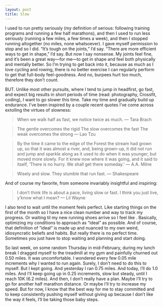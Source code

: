 ```yaml
---
layout: post
title: Slow
---
```


I used to run pretty seriously (my definition of serious: following training programs and running a few half marathons), and then I used to run less seriously (running a few miles, a few times a week), and then I stopped running altogether (no miles, none whatsoever). I gave myself permission to stop and so I did. “It’s tough on the joints,” I’d say. “There are more efficient ways to get in shape,” I’d say. But now I say nonsense. My joints feel fine, and it’s been a great way—for me—to get in shape and feel both physically and mentally better. So I’m trying to get back into it, because as much as I love cycling and rowing, there is no better exercise I can regularly perform to get that full-body feel-goodness. And no, burpees hurt too much, therefore they don’t count.

BUT. Unlike most other pursuits, where I tend to jump in headfirst, go fast, and expect big results in short periods of time (read: photography, Crossfit, coding), I want to go slower this time. Take my time and gradually build up endurance. I’ve been inspired by a couple recent quotes I’ve come across extolling the virtues of slowness:

>When we walk half as fast, we notice twice as much. — Tara Brach

>The gentle overcomes the rigid
>The slow overcomes the fast
>The weak overcomes the strong
> — Lao Tzu

> By the time it came to the edge of the Forest the stream had grown up, so that it was almost a river, and, being grown-up, it did not run and jump and sparkle along as it used to do when it was younger, but moved more slowly. For it knew now where it was going, and it said to itself, ‘There is no hurry. We shall get there someday.’
> — A.A. Milne

> Wisely and slow. They stumble that run fast.
> — Shakespeare

And of course my favorite, from someone invariably insightful and inspiring:

> I don’t think life is about a pace, living slow or fast. I think you just live, y’know what I mean?
> — Lil Wayne

I also tend to wait until the moment feels perfect. Like starting things on the first of the month so I have a nice clean number and way to track my progress. Or waiting til my new running shoes arrive so I feel like . Basically, optimizing my conditions to approach as “ideal” as possible. And of course, that definition of “ideal” is made up and nuanced to my own weird, idiosyncratic beliefs and habits. But really there is no perfect time. Sometimes you just have to stop waiting and planning and start doing.

So last week, on some random Thursday in mid-February, during my lunch break I dragged myself to the treadmill at my gym and painfully churned out 0.50 miles. It was uncomfortable. I wondered every few 0.05 mile increments why I wanted to run again. Surely, I don’t need to do this to myself. But I kept going. And yesterday I ran 0.75 miles. And today, I’ll do 1.0 miles. And I’ll keep going up in 0.25 increments, slow but steady, until I reach 10K (6.2 miles). And then, I don’t really have a plan. Maybe I’ll try to go for another half marathon distance. Or maybe I’ll try to increase my speed. But for now, I know that the best way for me to stay committed and to keep consistently pushing myself without giving up because I don’t like the way it feels, I’ll be taking those baby steps.

